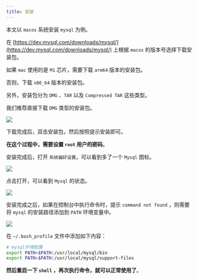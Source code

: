 ```yaml
---
title: 安装
---
```


本文以 `macos` 系统安装 `mysql` 为例。

在 [https://dev.mysql.com/downloads/mysql/](https://dev.mysql.com/downloads/mysql/) 上根据 `macos` 的版本号选择下载安装包。

如果 `mac` 使用的是 `M1` 芯片，需要下载 `arm64` 版本的安装包。

否则，下载 `x86_64` 版本的安装包。

另外，安装包分为 `DMG` 、`TAR` 以及 `Compressed TAR` 这些类型。

我们推荐直接下载 `DMG` 类型的安装包。

![](https://raw.githubusercontent.com/oneyoung19/vuepress-blog-img/Not-Count-Contribution/img/20230405160104.png)

下载完成后，双击安装包，然后按照提示安装即可。

**在这个过程中，需要设置 `root` 用户的密码**。

安装完成后，打开 `系统偏好设置`，可以看到多了一个 `Mysql` 图标。

![](https://raw.githubusercontent.com/oneyoung19/vuepress-blog-img/Not-Count-Contribution/img/20230405160718.png)

点击打开，可以看到 `Mysql` 的状态。

![](https://raw.githubusercontent.com/oneyoung19/vuepress-blog-img/Not-Count-Contribution/img/20230405160718.png)

安装完成之后，如果在控制台中执行命令时，提示 `command not found` ，则需要将 `mysql` 的安装路径添加到 `PATH` 环境变量中。

![](https://raw.githubusercontent.com/oneyoung19/vuepress-blog-img/Not-Count-Contribution/img/20230405161046.png)

在 `~/.bash_profile` 文件中添加如下内容：

```bash
# mysql环境配置
export PATH=$PATH:/usr/local/mysql/bin
export PATH=$PATH:/usr/local/mysql/support-files
```

**然后重启一下 `shell` ，再次执行命令，就可以正常使用了**。
